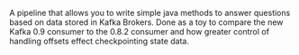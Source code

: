 A pipeline that allows you to write simple java methods to answer questions based on data stored in Kafka Brokers. Done as a toy to compare 
the new Kafka 0.9 consumer to the 0.8.2 consumer and how greater control of handling offsets effect checkpointing state data.

